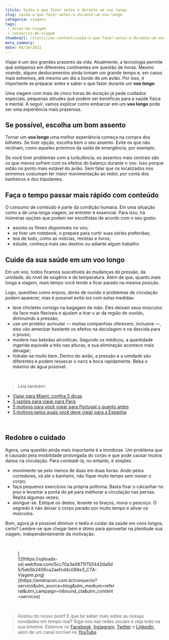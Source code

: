 ```yaml
---
titulo: Saiba o que fazer antes e durante um voo longo
slug: saiba-o-que-fazer-antes-e-durante-um-voo-longo
categoria: viagens
tags:
 - dicas-de-viagem
 - consorcio-de-viagem
thumbnail: /static/cms-content/saiba-o-que-fazer-antes-e-durante-um-voo-longo.jpeg
meta_summary: 
date: 04/10/2021
---
```

Viajar é um dos grandes prazeres da vida. Atualmente, a tecnologia permite que estejamos em diferentes continentes em questão de horas. Mesmo voando, alguns deslocamentos ainda tomam um grande tempo e, em casos mais extremos, até mesmo um dia a bordo de um avião. Por isso, é importante se preparar antes e saber o que fazer durante um **voo longo**.

Uma viagem com mais de cinco horas de duração já pede cuidados especiais, pequenas atitudes que podem ser benéficas para a saúde física e mental. A seguir, vamos explicar como embarcar em um **voo longo** pode ser uma experiência mais prazerosa.

Se possível, escolha um bom assento
-----------------------------------

Tornar um **voo longo** uma melhor experiência começa na compra dos bilhetes. Se tiver opção, escolha bem o seu assento. Evite os que não reclinam, como aqueles próximos da saída de emergência, por exemplo.

Se você tiver problemas com a turbulência, os assentos mais centrais são os que menos sofrem com os efeitos do balanço durante o voo. Isso porque estão no ponto mais estável do avião. Sem falar que os localizados nos extremos costumam ter maior movimentação ao redor, por conta dos banheiros e dos tripulantes.

Faça o tempo passar mais rápido com conteúdo
--------------------------------------------

O consumo de conteúdo é parte da condição humana. Em uma situação como a de uma longa viagem, se entreter é essencial. Para isso, há inúmeras opções que podem ser escolhidas de acordo com o seu gosto:

- assista os filmes disponíveis no voo;
- se tiver um notebook, o prepare para curtir suas séries preferidas;
- leia de tudo, como as notícias, revistas e livros;
- estude, conheça mais seu destino ou adiante algum trabalho

Cuide da sua saúde em um voo longo
----------------------------------

Em um voo, todos ficamos suscetíveis às mudanças de pressão, da umidade, do nível de oxigênio e de temperatura. Além de que, quanto mais longa a viagem, mais tempo você tende a ficar parado na mesma posição.

Logo, questões como enjoos, dores de ouvido e problemas de circulação podem aparecer, mas é possível evitá-los com estas medidas:

- leve chicletes consigo na bagagem de mão. Eles deixam seus músculos da face mais flexíveis e ajudam a tirar o ar da região do ouvido, diminuindo a pressão;
- use um protetor auricular — muitas companhias oferecem, inclusive —, eles vão amenizar bastante os efeitos na decolagem e na descida para o pouso;
- modere nas bebidas alcoólicas. Segundo os médicos, a quantidade ingerida equivale a três nas alturas, e sua eliminação acontece mais devagar;
- hidrate-se muito bem. Dentro do avião, a pressão e a umidade são diferentes e podem ressecar o nariz e boca rapidamente. Beba o máximo de água possível.

‍

> Leia também:

- [Viajar para Miami: confira 5 dicas](https://www.embracon.com.br/blog/viajar-para-miami-confira-5-dicas)
- [5 razões para viajar para Paris](https://www.embracon.com.br/blog/5-razoes-para-viajar-para-paris)
- [5 motivos para você viajar para Portugal o quanto antes](https://www.embracon.com.br/blog/5-motivos-para-voce-viajar-para-portugal-o-quanto-antes)
- [5 motivos pelos quais você deve viajar para a Espanha](https://www.embracon.com.br/blog/5-motivos-pelos-quais-voce-deve-viajar-para-a-espanha)

‍

Redobre o cuidado
-----------------

Agora, uma questão ainda mais importante é a trombose. Um problema que é causado pela imobilidade prolongada do corpo e que pode causar muitos danos na circulação. Para combatê-la, no entanto, é simples:

- movimente-se pelo menos de duas em duas horas. Ande pelos corredores, vá até o banheiro, não fique muito tempo sem mexer o corpo;
- faça pequenos exercícios na própria poltrona. Basta fixar o calcanhar no piso e levantar a ponta do pé para melhorar a circulação nas pernas. Repita algumas vezes;
- alongue-se. Estique os dedos, levante os braços, mova o pescoço. O segredo é não deixar o corpo parado por muito tempo e ativar os músculos.

Bom, agora já é possível diminuir o tédio e cuidar da saúde em voos longos, certo? Lembre-se que chegar bem é ótimo para aproveitar na plenitude sua viagem, independentemente da motivação.

‍

<figure class="w-richtext-figure-type-image w-richtext-align-center" style="max-width:310px">[<div>![](https://uploads-ssl.webflow.com/5cc70a3a0871f750442da9d5/5eb5b2406ca2aefcd4c088e3_CTA-Viagem.png)</div>](https://embracon.com.br/consorcio?servico&utm_source=blog&utm_medium=referral&utm_campaign=inbound_cta&utm_content=servicos)</figure>‍

> Gostou do nosso post? E que tal saber mais sobre as nossas novidades em tempo real? Siga-nos nas redes sociais e veja tudo na sua timeline. Estamos no [Facebook](https://www.facebook.com/embracon/), [Instagram](https://www.instagram.com/embraconoficial/), [Twitter](https://twitter.com/embracon) e [LinkedIn](https://www.linkedin.com/company/1018875/), além de um canal incrível no [YouTube](https://www.youtube.com/channel/UCL-Y0mv9zc73Iek48NLUBzQ).
